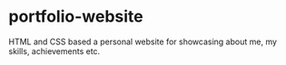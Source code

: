 # portfolio-website
HTML and CSS based a personal website for showcasing about me, my skills, achievements etc.
